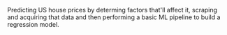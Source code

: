 Predicting US house prices by determing factors that'll affect it, scraping and acquiring that data and then performing a basic ML pipeline to build a regression model.
